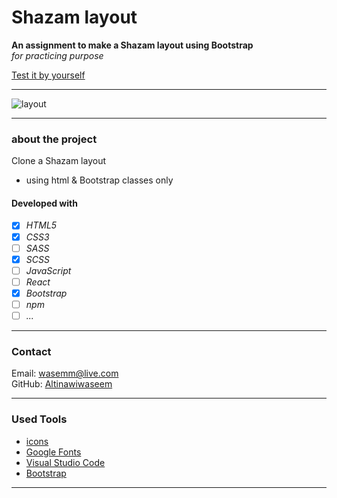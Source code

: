 # Shazam layout 

**An assignment to make a Shazam layout using Bootstrap**  
_for practicing purpose_

[Test it by yourself]()

---

![layout]()


---
### about the project
Clone a Shazam layout 
- using html & Bootstrap classes only




#### Developed with
- [x] _HTML5_
- [x] _CSS3_
- [ ] _SASS_
- [x] _SCSS_
- [ ] _JavaScript_
- [ ] _React_
- [x] _Bootstrap_
- [ ] _npm_
- [ ] _..._

---
### Contact
Email: <wasemm@live.com><br>
GitHub: [Altinawiwaseem](https://github.com/altinawiwaseem)

---

### Used Tools

- [icons](https://fontawesome.com/)
- [Google Fonts](https://fonts.google.com/)
- [Visual Studio Code](https://code.visualstudio.com/)
- [Bootstrap](https://getbootstrap.com/)

---
